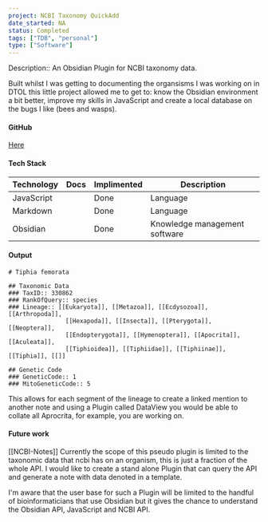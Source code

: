 ```yaml
---
project: NCBI Taxonomy QuickAdd
date_started: NA
status: Completed
tags: ["TDB", "personal"]
type: ["Software"]
---
```


Description:: An Obsidian Plugin for NCBI taxonomy data.

Built whilst I was getting to documenting the organsisms I was working on in DTOL this little project allowed me to get to: know the Obsidian environment a bit better, improve my skills in JavaScript and create a local database on the bugs I like (bees and wasps).

#### GitHub
[Here](https://github.com/DLBPointon/QuickAdd-ncbi)

#### Tech Stack
| Technology | Docs | Implimented | Description | 
|--|--|--|--|
| JavaScript | | Done | Language |
| Markdown | | Done | Language |
| Obsidian | | Done | Knowledge management software |

#### Output
```
# Tiphia femorata

## Taxonomic Data
### TaxID:: 330862
### RankOfQuery:: species
### Lineage:: [[Eukaryota]], [[Metazoa]], [[Ecdysozoa]], [[Arthropoda]],
                [[Hexapoda]], [[Insecta]], [[Pterygota]], [[Neoptera]],
                [[Endopterygota]], [[Hymenoptera]], [[Apocrita]], [[Aculeata]],
                [[Tiphioidea]], [[Tiphiidae]], [[Tiphiinae]], [[Tiphia]], [[]]

## Genetic Code
### GeneticCode:: 1
### MitoGeneticCode:: 5
```

This allows for each segment of the lineage to create a linked mention to another note and using a Plugin called DataView you would be able to collate all Aprocrita, for example, you are working on.

#### Future work

[[NCBI-Notes]]
Currently the scope of this pseudo plugin is limited to the taxonomic data that ncbi has on an organism, this is just a fraction of the whole API. I would like to create a stand alone Plugin that can query the API and generate a note with data denoted in a template.

I'm aware that the user base for such a Plugin will be limited to the handful of bioinformaticians that use Obsidian but it gives the chance to understand the Obsidian API, JavaScript and NCBI API.